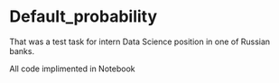 # Default_probability
That was a test task for intern Data Science position in one of Russian banks.

All code implimented in Notebook
